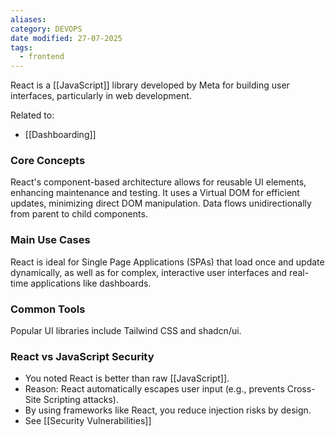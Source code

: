```yaml
---
aliases: 
category: DEVOPS
date modified: 27-07-2025
tags:
  - frontend
---
```

React is a [[JavaScript]] library developed by Meta for building user interfaces, particularly in web development.

Related to:
- [[Dashboarding]]

### Core Concepts

React's component-based architecture allows for reusable UI elements, enhancing maintenance and testing. It uses a Virtual DOM for efficient updates, minimizing direct DOM manipulation. Data flows unidirectionally from parent to child components.

### Main Use Cases

React is ideal for Single Page Applications (SPAs) that load once and update dynamically, as well as for complex, interactive user interfaces and real-time applications like dashboards.
### Common Tools

Popular UI libraries include Tailwind CSS and shadcn/ui.

### React vs JavaScript Security

- You noted React is better than raw [[JavaScript]].
- Reason: React automatically escapes user input (e.g., prevents Cross-Site Scripting attacks).
- By using frameworks like React, you reduce injection risks by design.
- See [[Security Vulnerabilities]]